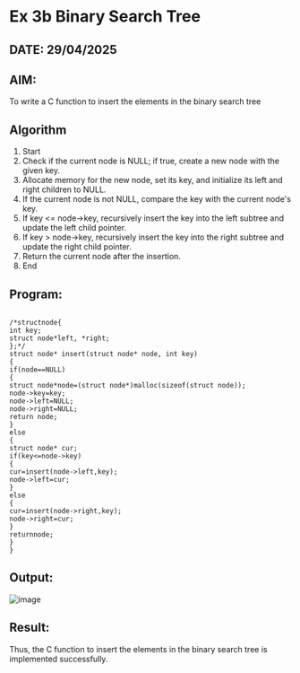 # Ex 3b Binary Search Tree
## DATE: 29/04/2025
## AIM:
To write a C function to insert the elements in the binary search tree

## Algorithm
1. Start
2. Check if the current node is NULL; if true, create a new node with the given key.
3. Allocate memory for the new node, set its key, and initialize its left and right children to
NULL.
4. If the current node is not NULL, compare the key with the current node's key.
5. If key <= node->key, recursively insert the key into the left subtree and update the left child
pointer.
6. If key > node->key, recursively insert the key into the right subtree and update the right
child pointer.
7. Return the current node after the insertion.
8. End

## Program:
```

/*structnode{
int key;
struct node*left, *right;
};*/
struct node* insert(struct node* node, int key)
{
if(node==NULL)
{
struct node*node=(struct node*)malloc(sizeof(struct node));
node->key=key;
node->left=NULL;
node->right=NULL;
return node;
}
else
{
struct node* cur;
if(key<=node->key)
{
cur=insert(node->left,key);
node->left=cur;
}
else
{
cur=insert(node->right,key);
node->right=cur;
}
returnnode;
}
}

```

## Output:
![image](https://github.com/user-attachments/assets/83542dc7-307e-4fbf-82fe-45c1f16f1444)



## Result:
Thus, the C function to insert the elements in the binary search tree is implemented successfully.
